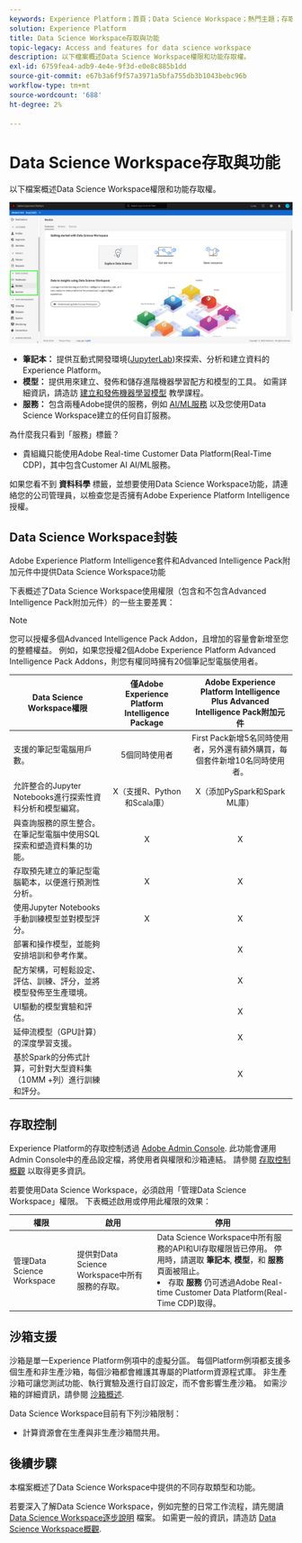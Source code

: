 ```yaml
---
keywords: Experience Platform；首頁；Data Science Workspace；熱門主題；存取控制；沙箱；智慧套件；dsw功能；DSW存取；Adobe Experience Platform Intelligence；智慧；aep智慧套件
solution: Experience Platform
title: Data Science Workspace存取與功能
topic-legacy: Access and features for data science workspace
description: 以下檔案概述Data Science Workspace權限和功能存取權。
exl-id: 6759fea4-adb9-4e4e-9f3d-e0e8c885b1dd
source-git-commit: e67b3a6f9f57a3971a5bfa755db3b1043bebc96b
workflow-type: tm+mt
source-wordcount: '688'
ht-degree: 2%

---
```


# Data Science Workspace存取與功能

以下檔案概述Data Science Workspace權限和功能存取權。

![DSW頁簽](./images/access/platform-tabs.png)

- **筆記本：** 提供互動式開發環境([JupyterLab](./jupyterlab/overview.md))來探索、分析和建立資料的Experience Platform。
- **模型：** 提供用來建立、發佈和儲存進階機器學習配方和模型的工具。 如需詳細資訊，請造訪 [建立和發佈機器學習模型](./models-recipes/create-publish-model.md) 教學課程。
- **服務：** 包含兩種Adobe提供的服務，例如 [AI/ML服務](../intelligent-services/home.md) 以及您使用Data Science Workspace建立的任何自訂服務。

為什麼我只看到「服務」標籤？

- 貴組織只能使用Adobe Real-time Customer Data Platform(Real-Time CDP)，其中包含Customer AI AI/ML服務。

如果您看不到 **資料科學** 標籤，並想要使用Data Science Workspace功能，請連絡您的公司管理員，以檢查您是否擁有Adobe Experience Platform Intelligence授權。

## Data Science Workspace封裝

Adobe Experience Platform Intelligence套件和Advanced Intelligence Pack附加元件中提供Data Science Workspace功能

下表概述了Data Science Workspace使用權限（包含和不包含Advanced Intelligence Pack附加元件）的一些主要差異：

>[!NOTE]
>
>您可以授權多個Advanced Intelligence Pack Addon，且增加的容量會新增至您的整體權益。 例如，如果您授權2個Adobe Experience Platform Advanced Intelligence Pack Addons，則您有權同時擁有20個筆記型電腦使用者。

| Data Science Workspace權限 | 僅Adobe Experience Platform Intelligence Package | Adobe Experience Platform Intelligence Plus Advanced Intelligence Pack附加元件 |
| --- | :---: | :---: |
| 支援的筆記型電腦用戶數。 | 5個同時使用者 | First Pack新增5名同時使用者，另外還有額外購買，每個套件新增10名同時使用者。 |
| 允許整合的Jupyter Notebooks進行探索性資料分析和模型編寫。 | X（支援R、Python和Scala庫） | X（添加PySpark和Spark ML庫） |
| 與查詢服務的原生整合。 在筆記型電腦中使用SQL探索和塑造資料集的功能。 | X | X |
| 存取預先建立的筆記型電腦範本，以便進行預測性分析。 | X | X |
| 使用Jupyter Notebooks手動訓練模型並對模型評分。 | X | X |
| 部署和操作模型，並能夠安排培訓和參考作業。 |  | X |
| 配方架構，可輕鬆設定、評估、訓練、評分，並將模型發佈至生產環境。 |  | X |
| UI驅動的模型實驗和評估。 |  | X |
| 延伸流模型（GPU計算）的深度學習支援。 |  | X |
| 基於Spark的分佈式計算，可針對大型資料集（10MM +列）進行訓練和評分。 |  | X |

## 存取控制

Experience Platform的存取控制透過 [Adobe Admin Console](https://adminconsole.adobe.com). 此功能會運用Admin Console中的產品設定檔，將使用者與權限和沙箱連結。 請參閱 [存取控制概觀](../access-control/home.md) 以取得更多資訊。

若要使用Data Science Workspace，必須啟用「管理Data Science Workspace」權限。 下表概述啟用或停用此權限的效果：

| 權限 | 啟用 | 停用 |
|---|---|---|
| 管理Data Science Workspace | 提供對Data Science Workspace中所有服務的存取。 | Data Science Workspace中所有服務的API和UI存取權限皆已停用。 停用時，請選取 **筆記本**, **模型**，和 **服務** 頁面被阻止。 <li>存取 **服務** 仍可透過Adobe Real-time Customer Data Platform(Real-Time CDP)取得。</li> |

## 沙箱支援

沙箱是單一Experience Platform例項中的虛擬分區。 每個Platform例項都支援多個生產和非生產沙箱，每個沙箱都會維護其專屬的Platform資源程式庫。 非生產沙箱可讓您測試功能、執行實驗及進行自訂設定，而不會影響生產沙箱。 如需沙箱的詳細資訊，請參閱 [沙箱概述](../sandboxes/home.md).

Data Science Workspace目前有下列沙箱限制：

- 計算資源會在生產與非生產沙箱間共用。

## 後續步驟

本檔案概述了Data Science Workspace中提供的不同存取類型和功能。

若要深入了解Data Science Workspace，例如完整的日常工作流程，請先閱讀 [Data Science Workspace逐步說明](./walkthrough.md) 檔案。 如需更一般的資訊，請造訪 [Data Science Workspace概觀](./home.md).
